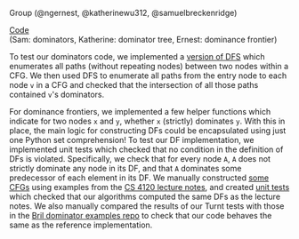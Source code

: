 Group (@ngernest, @katherinewu312, @samuelbreckenridge)

[Code](https://github.com/katherinewu312/cs6120-tasks/tree/main/l5)               
(Sam: dominators, Katherine: dominator tree, Ernest: dominance frontier)          

To test our dominators code, we implemented a [version of DFS](https://github.com/katherinewu312/cs6120-tasks/blob/590ae42f591a1606f870639dcb3568911f60fac8/l5/dfs.py#L5) which enumerates all paths (without repeating nodes) between two nodes within a CFG. We then used DFS to enumerate all paths from the entry node to each node `v` in a CFG and checked that the intersection of all those paths contained `v`'s dominators. 

For dominance frontiers, we implemented a few helper functions which indicate for two nodes `x` and `y`, whether `x` (strictly) dominates `y`. With this in place, the main logic for constructing DFs could be encapsulated using just one Python set comprehension! To test our DF implementation, we implemented unit tests which checked that no condition in the definition of DFs is violated. Specifically, we check that for every node `A`, `A` does not strictly dominate any node in its DF, and that `A` dominates some predecessor of each element in its DF. We manually constructed [some CFGs](https://github.com/katherinewu312/cs6120-tasks/blob/main/l5/cfg_examples.py) using examples from the [CS 4120 lecture notes](https://www.cs.cornell.edu/courses/cs4120/2023sp/notes.html?id=reachdef), and created [unit tests](https://github.com/katherinewu312/cs6120-tasks/blob/590ae42f591a1606f870639dcb3568911f60fac8/l5/dominance_frontier.py#L104) which checked that our algorithms computed the same DFs as the lecture notes. We also manually compared the results of our Turnt tests with those in the [Bril dominator examples repo](https://github.com/sampsyo/bril/tree/main/examples/test/dom) to check that our code behaves the same as the reference implementation.










